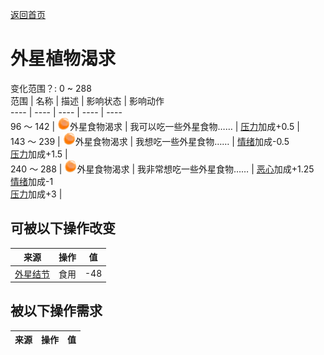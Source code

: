 [返回首页](index.md)  
# 外星植物渴求  
变化范围？: 0 ~ 288  
范围  |  名称  |  描述  |  影响状态  |  影响动作  
----  |  ----  |  ----  |  ----  |  ----  
96 ～ 142  |  <img decoding="async" src="Sprite/AlienCravings.png" style="width:20px;">外星食物渴求  |  我可以吃一些外星食物……  |  [压力](Stress.md)加成+0.5  |    
143 ～ 239  |  <img decoding="async" src="Sprite/AlienCravings.png" style="width:20px;">外星食物渴求  |  我想吃一些外星食物……  |  [情绪](Morale.md)加成-0.5<br>[压力](Stress.md)加成+1.5  |    
240 ～ 288  |  <img decoding="async" src="Sprite/AlienCravings.png" style="width:20px;">外星食物渴求  |  我非常想吃一些外星食物……  |  [恶心](Nausea.md)加成+1.25<br>[情绪](Morale.md)加成-1<br>[压力](Stress.md)加成+3  |    
## 可被以下操作改变  
来源  |  操作  |  值  
----  |  ----  |  ----  
[外星结节](AlienNodule.md)  |  食用  |  -48  
## 被以下操作需求  
来源  |  操作  |  值  
----  |  ----  |  ----  
